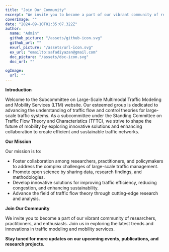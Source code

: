 ```yaml
---
title: "Join Our Community"
excerpt: "We invite you to become a part of our vibrant community of researchers, practitioners, and enthusiasts. Join us in exploring the latest trends and innovations in traffic modeling and mobility services."
coverImage: ""
date: "2024-09-10T01:35:07.322Z"
author:
  name: "Admin"
  github_picture: "/assets/github-icon.svg" 
  github_url: ""
  exurl_picture: "/assets/url-icon.svg"
  ex_url: "emailto:safadiyazan@gmail.com"
  doc_picture: "/assets/doc-icon.svg"
  doc_url: ""

ogImage:
  url: ""
---
```


**Introduction**

Welcome to the Subcommittee on Large-Scale Multimodal Traffic Modeling and Mobility Services (LTM) website. Our esteemed group is dedicated to advancing the understanding of traffic flow and control theories for large-scale traffic systems. As a subcommittee under the Standing Committee on Traffic Flow Theory and Characteristics (TFTC), we strive to shape the future of mobility by exploring innovative solutions and enhancing collaboration to create efficient and sustainable traffic networks.


**Our Mission**

Our mission is to:
* Foster collaboration among researchers, practitioners, and policymakers to address the complex challenges of large-scale traffic management.
* Promote open science by sharing data, research findings, and methodologies.
* Develop innovative solutions for improving traffic efficiency, reducing congestion, and enhancing sustainability.
* Advance the field of traffic flow theory through cutting-edge research and analysis.

**Join Our Community**

We invite you to become a part of our vibrant community of researchers, practitioners, and enthusiasts. Join us in exploring the latest trends and innovations in traffic modeling and mobility services. 

**Stay tuned for more updates on our upcoming events, publications, and research projects.**